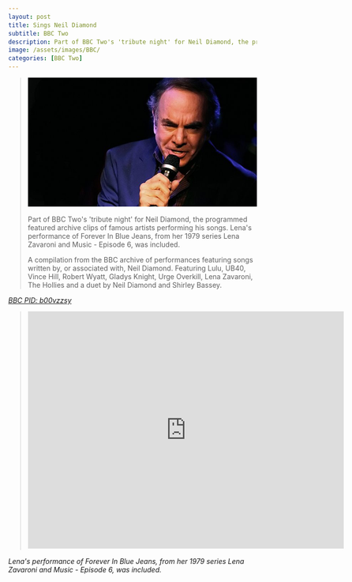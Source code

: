 ```yaml
---
layout: post
title: Sings Neil Diamond
subtitle: BBC Two
description: Part of BBC Two's 'tribute night' for Neil Diamond, the programmed featured archive clips of famous artists performing his songs.  Lena's performance of Forever In Blue Jeans, from her 1979 series Lena Zavaroni and Music - Episode 6, was included.
image: /assets/images/BBC/
categories: [BBC Two]
---
```


> ![BBC Photo PID: p01h23pf](/assets/images/BBC/p01h23pf.jpg)
>
> Part of BBC Two's 'tribute night' for Neil Diamond, the programmed featured archive clips of famous artists performing his songs.  Lena's performance of Forever In Blue Jeans, from her 1979 series Lena Zavaroni and Music - Episode 6, was included.
>
> A compilation from the BBC archive of performances featuring songs written by, or associated with, Neil Diamond. Featuring Lulu, UB40, Vince Hill, Robert Wyatt, Gladys Knight, Urge Overkill, Lena Zavaroni, The Hollies and a duet by Neil Diamond and Shirley Bassey.

<cite>[BBC PID: b00vzzsy](https://www.bbc.co.uk/programmes/b00vzzsy)</cite>

> <div class="responsive-video"><iframe width="640px" height="480px" src="https://www.youtube.com/embed/tsHVJvkJY2o?rel=0&amp;showinfo=1" frameborder="0" allowfullscreen=""></iframe></div>

<cite>Lena's performance of Forever In Blue Jeans, from her 1979 series Lena Zavaroni and Music - Episode 6, was included.</cite>
